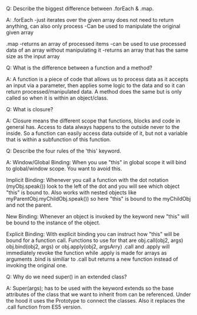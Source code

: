 Q:
Describe the biggest difference between .forEach & .map.

A:
.forEach
-just iterates over the given array does not need to return anything, can also only process
-Can be used to manipulate the original given array

.map
-returns an array of processed items
-can be used to use processed data of an array without manipulating it
-returns an array that has the same size as the input array


Q:
What is the difference between a function and a method?

A:
A function is a piece of code that allows us to process data as it accepts an input
via a parameter, then applies some logic to the data and so it can return 
processed/manipulated data. A method does the same but is only called so when it
is within an object/class.

Q:
What is closure?

A:
Closure means the different scope that functions, blocks and code in general has.
Access to data always happens to the outside never to the inside. So a function
can easily access data outside of it, but not a variable that is within a subfunction
of this function.


Q:
Describe the four rules of the 'this' keyword.

A:
Window/Global Binding:
When you use "this" in global scope it will bind to global/window scope. You want to avoid this.

Implicit Binding:
Whenever you call a function with the dot notation (myObj.speak()) look to the left of the 
dot and you will see which object "this" is bound to. Also works with nested objects like 
myParentObj.myChildObj.speak()) so here "this" is bound to the myChildObj and not the parent.

New Binding:
Whenever an object is invoked by the keyword new "this" will be bound to the instance of the object.

Explicit Binding:
With explicit binding you can instruct how "this" will be bound for a function call.
Functions to use for that are
obj.call(obj2, args) obj.bind(obj2, args) or obj.apply(obj2, argsArry)
.call and .apply will immediately revoke the function while .apply is made for arrays as arguments
.bind is similiar to .call but returns a new function instead of invoking the original one.


Q:
Why do we need super() in an extended class?

A:
Super(args); has to be used with the keyword extends so the base attributes of the
class that we want to inherit from can be referenced. Under the hood it uses
the Prototype to connect the classes. Also it replaces the .call function from ES5 version.





